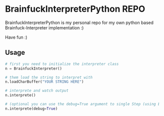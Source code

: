 # BrainfuckInterpreterPython REPO

BrainfuckInterpreterPython is my personal repo for my own python based Brainfuck-Interpreter implementation :)

Have fun :)

## Usage
```python
# first you need to initialize the interpreter class
n = BrainfuckInterpreter()

# them load the string to interpret with
n.loadCharBuffer("YOUR STRING HERE")

# interprete and watch output
n.interprete()

# (optional you can use the debug=True argument to single Step (using ENTER) through the string and watch the execution in detail)
n.interprete(debug=True)
```